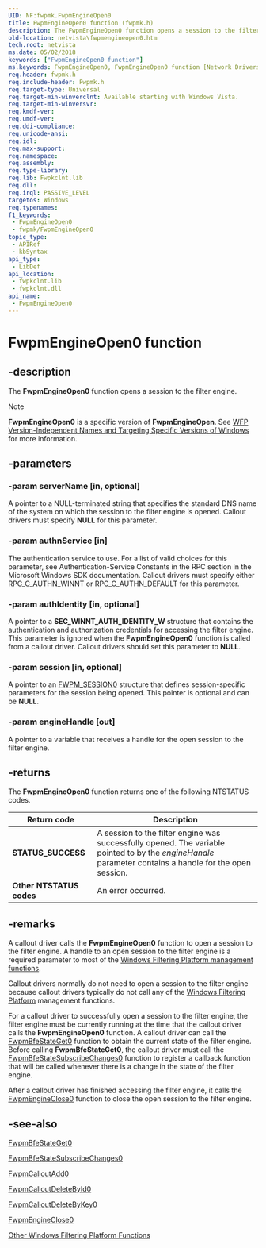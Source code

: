 ```yaml
---
UID: NF:fwpmk.FwpmEngineOpen0
title: FwpmEngineOpen0 function (fwpmk.h)
description: The FwpmEngineOpen0 function opens a session to the filter engine.Note  FwpmEngineOpen0 is a specific version of FwpmEngineOpen.
old-location: netvista\fwpmengineopen0.htm
tech.root: netvista
ms.date: 05/02/2018
keywords: ["FwpmEngineOpen0 function"]
ms.keywords: FwpmEngineOpen0, FwpmEngineOpen0 function [Network Drivers Starting with Windows Vista], fwpmk/FwpmEngineOpen0, netvista.fwpmengineopen0, wfp_ref_2_funct_2_fwpm_29969a12-e73c-4b61-b940-e0da4b0be737.xml
req.header: fwpmk.h
req.include-header: Fwpmk.h
req.target-type: Universal
req.target-min-winverclnt: Available starting with Windows Vista.
req.target-min-winversvr: 
req.kmdf-ver: 
req.umdf-ver: 
req.ddi-compliance: 
req.unicode-ansi: 
req.idl: 
req.max-support: 
req.namespace: 
req.assembly: 
req.type-library: 
req.lib: Fwpkclnt.lib
req.dll: 
req.irql: PASSIVE_LEVEL
targetos: Windows
req.typenames: 
f1_keywords:
 - FwpmEngineOpen0
 - fwpmk/FwpmEngineOpen0
topic_type:
 - APIRef
 - kbSyntax
api_type:
 - LibDef
api_location:
 - fwpkclnt.lib
 - fwpkclnt.dll
api_name:
 - FwpmEngineOpen0
---
```


# FwpmEngineOpen0 function


## -description

The **FwpmEngineOpen0** function opens a session to the filter engine.
> [!Note]
> **FwpmEngineOpen0** is a specific version of **FwpmEngineOpen**. See [WFP Version-Independent Names and Targeting Specific Versions of Windows](/windows/desktop/FWP/wfp-version-independent-names-and-targeting-specific-versions-of-windows) for more information.

## -parameters

### -param serverName [in, optional]


A pointer to a NULL-terminated string that specifies the standard DNS name of the system on which the session to the filter engine is opened. Callout drivers must specify **NULL** for this parameter.

### -param authnService [in]


The authentication service to use. For a list of valid choices for this parameter, see Authentication-Service Constants in the RPC section in the Microsoft Windows SDK documentation. Callout drivers must specify either RPC_C_AUTHN_WINNT or RPC_C_AUTHN_DEFAULT for this parameter.

### -param authIdentity [in, optional]


A pointer to a **SEC_WINNT_AUTH_IDENTITY_W** structure that contains the authentication and authorization credentials for accessing the filter engine. This parameter is ignored when the **FwpmEngineOpen0** function is called from a callout driver. Callout drivers should set this parameter to **NULL**.

### -param session [in, optional]


A pointer to an [FWPM_SESSION0](/previous-versions/windows/hardware/drivers/ff550083(v=vs.85)) structure that defines session-specific parameters for the session being opened. This pointer is optional and can be **NULL**.

### -param engineHandle [out]


A pointer to a variable that receives a handle for the open session to the filter engine.

## -returns

The **FwpmEngineOpen0** function returns one of the following NTSTATUS codes.

|Return code|Description|
|--- |--- |
|**STATUS_SUCCESS**|A session to the filter engine was successfully opened. The variable pointed to by the _engineHandle_ parameter contains a handle for the open session.|
|**Other NTSTATUS codes**|An error occurred.|

## -remarks

A callout driver calls the **FwpmEngineOpen0** function to open a session to the filter engine. A handle to an open session to the
filter engine is a required parameter to most of the [Windows Filtering Platform management functions](/windows/win32/fwp/fwp-mgmt-functions).

Callout drivers normally do not need to open a session to the filter engine because callout drivers typically do not call any of the [Windows Filtering Platform](/windows/desktop/FWP/windows-filtering-platform-start-page) management functions.

For a callout driver to successfully open a session to the filter engine, the filter engine must be currently running at the time that the callout driver calls the **FwpmEngineOpen0** function. A callout driver can call the [FwpmBfeStateGet0](./nf-fwpmk-fwpmbfestateget0.md) function to obtain the current state of the filter engine. Before calling **FwpmBfeStateGet0**, the callout driver must call the [FwpmBfeStateSubscribeChanges0](./nf-fwpmk-fwpmbfestatesubscribechanges0.md) function to register a callback function that will be called whenever there is a change in the state of the filter engine.

After a callout driver has finished accessing the filter engine, it calls the [FwpmEngineClose0](./nf-fwpmk-fwpmengineclose0.md) function to close the open session to the filter engine.

## -see-also

[FwpmBfeStateGet0](./nf-fwpmk-fwpmbfestateget0.md)



[FwpmBfeStateSubscribeChanges0](./nf-fwpmk-fwpmbfestatesubscribechanges0.md)



[FwpmCalloutAdd0](./nf-fwpmk-fwpmcalloutadd0.md)



[FwpmCalloutDeleteById0](./nf-fwpmk-fwpmcalloutdeletebyid0.md)



[FwpmCalloutDeleteByKey0](./nf-fwpmk-fwpmcalloutdeletebykey0.md)



[FwpmEngineClose0](./nf-fwpmk-fwpmengineclose0.md)



[Other Windows Filtering Platform Functions](/windows-hardware/drivers/network/calling-other-windows-filtering-platform-functions)
